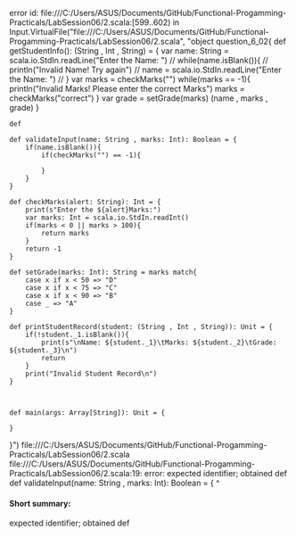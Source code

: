 error id: file:///C:/Users/ASUS/Documents/GitHub/Functional-Progamming-Practicals/LabSession06/2.scala:[599..602) in Input.VirtualFile("file:///C:/Users/ASUS/Documents/GitHub/Functional-Progamming-Practicals/LabSession06/2.scala", "object question_6_02{
    def getStudentInfo(): (String , Int , String) = {
        var name: String = scala.io.StdIn.readLine("Enter the Name: ")
        // while(name.isBlank()){
        //     println("Invalid Name! Try again")
        //     name = scala.io.StdIn.readLine("Enter the Name: ")
        // }
        var marks = checkMarks("")
        while(marks == -1){
            println("Invalid Marks! Please enter the correct Marks")
            marks = checkMarks("correct")
        }
        var grade = setGrade(marks)
        (name , marks , grade)
    }

    def

    def validateInput(name: String , marks: Int): Boolean = {
        if(name.isBlank()){
            if(checkMarks("") == -1){

            }
        }
    }

    def checkMarks(alert: String): Int = {
        print(s"Enter the ${alert}Marks:")
        var marks: Int = scala.io.StdIn.readInt()
        if(marks < 0 || marks > 100){
            return marks
        }
        return -1
    }

    def setGrade(marks: Int): String = marks match{
        case x if x < 50 => "D"
        case x if x < 75 => "C"
        case x if x < 90 => "B"
        case _ => "A"
    }

    def printStudentRecord(student: (String , Int , String)): Unit = {
        if(!student._1.isBlank()){
            print(s"\nName: ${student._1}\tMarks: ${student._2}\tGrade: ${student._3}\n")
            return
        }
        print("Invalid Student Record\n")        
    }



    def main(args: Array[String]): Unit = {

    }
}")
file:///C:/Users/ASUS/Documents/GitHub/Functional-Progamming-Practicals/LabSession06/2.scala
file:///C:/Users/ASUS/Documents/GitHub/Functional-Progamming-Practicals/LabSession06/2.scala:19: error: expected identifier; obtained def
    def validateInput(name: String , marks: Int): Boolean = {
    ^
#### Short summary: 

expected identifier; obtained def